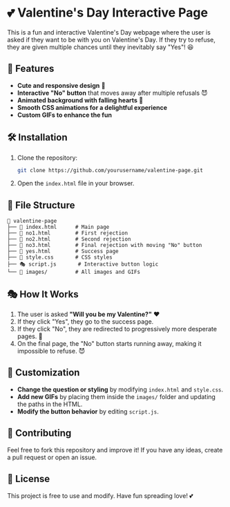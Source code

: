 # 💕 Valentine's Day Interactive Page

This is a fun and interactive Valentine's Day webpage where the user is asked if they want to be with you on Valentine's Day. If they try to refuse, they are given multiple chances until they inevitably say "Yes"! 😆

## 🎨 Features
- **Cute and responsive design** 🥰
- **Interactive "No" button** that moves away after multiple refusals 😈
- **Animated background with falling hearts** 💖
- **Smooth CSS animations for a delightful experience**
- **Custom GIFs to enhance the fun**

## 🛠️ Installation
1. Clone the repository:
   ```sh
   git clone https://github.com/yourusername/valentine-page.git
   ```
2. Open the `index.html` file in your browser.

## 📂 File Structure
```
📁 valentine-page
├── 📄 index.html      # Main page
├── 📄 no1.html        # First rejection
├── 📄 no2.html        # Second rejection
├── 📄 no3.html        # Final rejection with moving "No" button
├── 📄 yes.html        # Success page
├── 🎨 style.css       # CSS styles
├── 🎭 script.js       # Interactive button logic
└── 🎨 images/         # All images and GIFs
```

## 🎭 How It Works
1. The user is asked **"Will you be my Valentine?"** ❤️
2. If they click "Yes", they go to the success page.
3. If they click "No", they are redirected to progressively more desperate pages. 🥺
4. On the final page, the "No" button starts running away, making it impossible to refuse. 😈

## 📌 Customization
- **Change the question or styling** by modifying `index.html` and `style.css`.
- **Add new GIFs** by placing them inside the `images/` folder and updating the paths in the HTML.
- **Modify the button behavior** by editing `script.js`.


## 🤝 Contributing
Feel free to fork this repository and improve it! If you have any ideas, create a pull request or open an issue.

## 📜 License
This project is free to use and modify. Have fun spreading love! 💕

